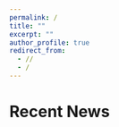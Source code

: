 ```yaml
---
permalink: /
title: ""
excerpt: ""
author_profile: true
redirect_from: 
  - //
  - /
---
```


# Recent News 
